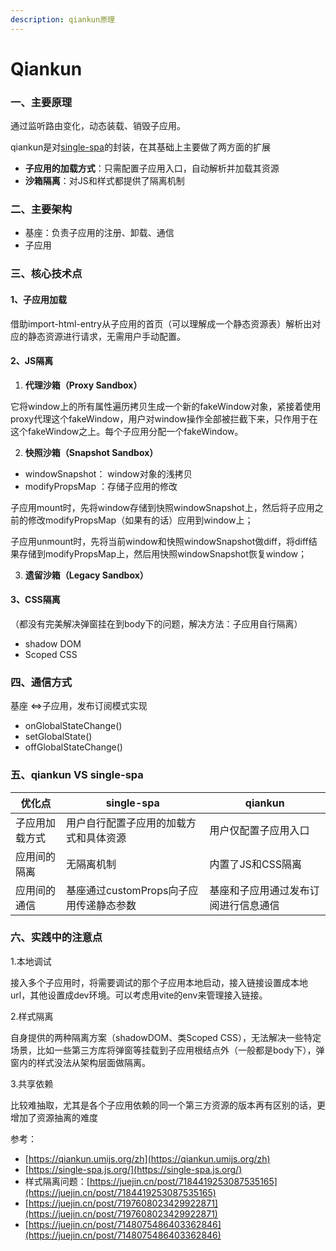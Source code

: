 ```yaml
---
description: qiankun原理
---
```


# Qiankun

### 一、主要原理

通过监听路由变化，动态装载、销毁子应用。

qiankun是对[single-spa](https://single-spa.js.org/)的封装，在其基础上主要做了两方面的扩展

* **子应用的加载方式**：只需配置子应用入口，自动解析并加载其资源
* **沙箱隔离**：对JS和样式都提供了隔离机制

### 二、主要架构

* 基座：负责子应用的注册、卸载、通信
* 子应用

### 三、核心技术点

#### 1、子应用加载

借助import-html-entry从子应用的首页（可以理解成一个静态资源表）解析出对应的静态资源进行请求，无需用户手动配置。

#### 2、JS隔离

1. **代理沙箱（Proxy Sandbox）**

它将window上的所有属性遍历拷贝生成一个新的fakeWindow对象，紧接着使用proxy代理这个fakeWindow，用户对window操作全部被拦截下来，只作用于在这个fakeWindow之上。每个子应用分配一个fakeWindow。

2. **快照沙箱（Snapshot Sandbox）**

* windowSnapshot： window对象的浅拷贝
* modifyPropsMap ：存储子应用的修改

子应用mount时，先将window存储到快照windowSnapshot上，然后将子应用之前的修改modifyPropsMap（如果有的话）应用到window上；

子应用unmount时，先将当前window和快照windowSnapshot做diff，将diff结果存储到modifyPropsMap上，然后用快照windowSnapshot恢复window；

3. **遗留沙箱（Legacy Sandbox）**

#### 3、CSS隔离

（都没有完美解决弹窗挂在到body下的问题，解决方法：子应用自行隔离）

* shadow DOM
* Scoped CSS



### 四、通信方式

基座 <=>子应用，发布订阅模式实现

* onGlobalStateChange()
* setGlobalState()
* offGlobalStateChange()



### 五、qiankun VS single-spa

| 优化点     | single-spa                | qiankun            |
| ------- | ------------------------- | ------------------ |
| 子应用加载方式 | 用户自行配置子应用的加载方式和具体资源       | 用户仅配置子应用入口         |
| 应用间的隔离  | 无隔离机制                     | 内置了JS和CSS隔离        |
| 应用间的通信  | 基座通过customProps向子应用传递静态参数 | 基座和子应用通过发布订阅进行信息通信 |



### 六、实践中的注意点

1.本地调试

接入多个子应用时，将需要调试的那个子应用本地启动，接入链接设置成本地url，其他设置成dev环境。可以考虑用vite的env来管理接入链接。



2.样式隔离

自身提供的两种隔离方案（shadowDOM、类Scoped CSS），无法解决一些特定场景，比如一些第三方库将弹窗等挂载到子应用根结点外（一般都是body下），弹窗内的样式没法从架构层面做隔离。



3.共享依赖

比较难抽取，尤其是各个子应用依赖的同一个第三方资源的版本再有区别的话，更增加了资源抽离的难度



参考：

* [https://qiankun.umijs.org/zh](https://qiankun.umijs.org/zh)
* [https://single-spa.js.org/](https://single-spa.js.org/)
* 样式隔离问题：[https://juejin.cn/post/7184419253087535165](https://juejin.cn/post/7184419253087535165)
* [https://juejin.cn/post/7197608023429922871](https://juejin.cn/post/7197608023429922871)
* [https://juejin.cn/post/7148075486403362846](https://juejin.cn/post/7148075486403362846)
